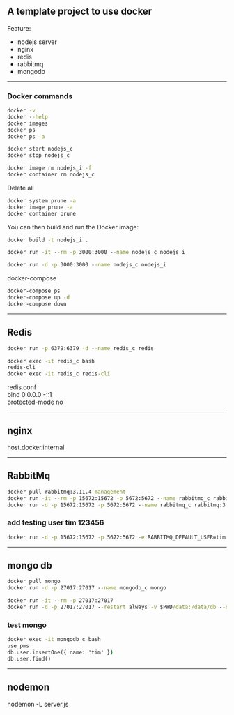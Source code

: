 ## A template project to use docker

Feature:
- nodejs server
- nginx
- redis
- rabbitmq
- mongodb

---


### Docker commands
```cmd
docker -v
docker --help
docker images
docker ps
docker ps -a
```

```cmd
docker start nodejs_c
docker stop nodejs_c

docker image rm nodejs_i -f
docker container rm nodejs_c 
```

Delete all
```cmd
docker system prune -a
docker image prune -a
docker container prune
```

You can then build and run the Docker image:
```cmd
docker build -t nodejs_i .

docker run -it --rm -p 3000:3000 --name nodejs_c nodejs_i

docker run -d -p 3000:3000 --name nodejs_c nodejs_i
```

docker-compose
```cmd
docker-compose ps
docker-compose up -d
docker-compose down
```

---

## Redis
```cmd
docker run -p 6379:6379 -d --name redis_c redis

docker exec -it redis_c bash
redis-cli
docker exec -it redis_c redis-cli
```

redis.conf  
bind 0.0.0.0 -::1  
protected-mode no  

---

## nginx
host.docker.internal

---

## RabbitMq
```cmd
docker pull rabbitmq:3.11.4-management
docker run -it --rm -p 15672:15672 -p 5672:5672 --name rabbitmq_c rabbitmq:3.11.4-management
docker run -d -p 15672:15672 -p 5672:5672 --name rabbitmq_c rabbitmq:3.11.4-management
```

### add testing user tim 123456
```cmd
docker run -d -p 15672:15672 -p 5672:5672 -e RABBITMQ_DEFAULT_USER=tim -e RABBITMQ_DEFAULT_PASS=123456 --name rabbitmq_c rabbitmq:3.11.4-management
```

---

## mongo db
```cmd
docker pull mongo
docker run -d -p 27017:27017 --name mongodb_c mongo

docker run -it --rm -p 27017:27017
docker run -d -p 27017:27017 --restart always -v $PWD/data:/data/db --name mongodb_c mongo
```

### test mongo
```cmd
docker exec -it mongodb_c bash
use pms
db.user.insertOne({ name: 'tim' })
db.user.find()
```

---

## nodemon
nodemon -L server.js